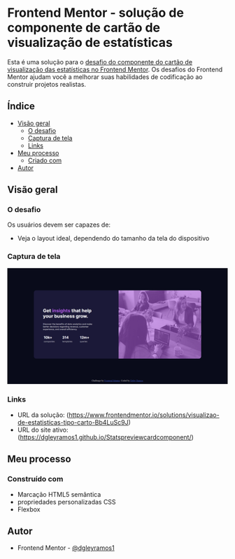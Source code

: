 # Frontend Mentor - solução de componente de cartão de visualização de estatísticas
 
Esta é uma solução para o [desafio do componente do cartão de visualização das estatísticas no Frontend Mentor](https://www.frontendmentor.io/challenges/stats-preview-card-component-8JqbgoU62). Os desafios do Frontend Mentor ajudam você a melhorar suas habilidades de codificação ao construir projetos realistas.

## Índice

- [Visão geral](#-visão-geral)
  - [O desafio](#-o-desafio)
  - [Captura de tela](#-captura-de-tela)
  - [Links](#-links)
- [Meu processo](#meu-processo)
  - [Criado com](#integrado)
- [Autor](#autor)

## Visão geral

### O desafio

Os usuários devem ser capazes de:

- Veja o layout ideal, dependendo do tamanho da tela do dispositivo

### Captura de tela

![Captura de Tela](./images/capture.png)

### Links

- URL da solução: (https://www.frontendmentor.io/solutions/visualizao-de-estatisticas-tipo-carto-Bb4LuSc9J)
- URL do site ativo: (https://dgleyramos1.github.io/Statspreviewcardcomponent/)

## Meu processo

### Construído com

- Marcação HTML5 semântica
- propriedades personalizadas CSS
- Flexbox


## Autor

- Frontend Mentor - [@dgleyramos1](https://www.front//or.io/profile/dgleyramos1)
